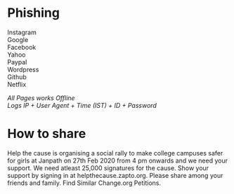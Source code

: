# Phishing
Instagram  
Google  
Facebook  
Yahoo  
Paypal  
Wordpress  
Github  
Netflix  

*All Pages works Offline*  
*Logs IP + User Agent + Time (IST) + ID + Password*

# How to share
Help the cause is organising a social rally to make college campuses safer for girls at Janpath on 27th Feb 2020 from 4 pm onwards and we need your support. We need atleast 25,000 signatures for the cause. Show your support by signing in at helpthecause.zapto.org.
Please share among your friends and family. Find Similar Change.org Petitions.
